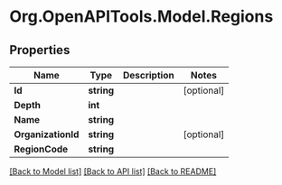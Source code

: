 # Org.OpenAPITools.Model.Regions
## Properties

Name | Type | Description | Notes
------------ | ------------- | ------------- | -------------
**Id** | **string** |  | [optional] 
**Depth** | **int** |  | 
**Name** | **string** |  | 
**OrganizationId** | **string** |  | [optional] 
**RegionCode** | **string** |  | 

[[Back to Model list]](../README.md#documentation-for-models) [[Back to API list]](../README.md#documentation-for-api-endpoints) [[Back to README]](../README.md)

